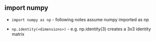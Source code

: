 ## import numpy

- `import numpy as np` - following notes assume numpy imported as np

- `np.identity(<dimensions>)` - e.g. np.identity(3) creates a 3x3 identity matrix
